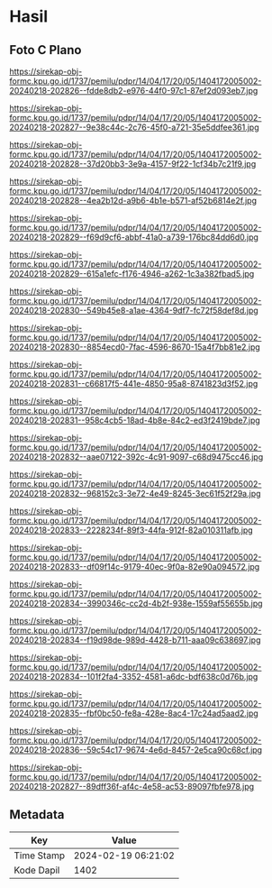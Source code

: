 # Hasil

## Foto C Plano

https://sirekap-obj-formc.kpu.go.id/1737/pemilu/pdpr/14/04/17/20/05/1404172005002-20240218-202826--fdde8db2-e976-44f0-97c1-87ef2d093eb7.jpg

https://sirekap-obj-formc.kpu.go.id/1737/pemilu/pdpr/14/04/17/20/05/1404172005002-20240218-202827--9e38c44c-2c76-45f0-a721-35e5ddfee361.jpg

https://sirekap-obj-formc.kpu.go.id/1737/pemilu/pdpr/14/04/17/20/05/1404172005002-20240218-202828--37d20bb3-3e9a-4157-9f22-1cf34b7c21f9.jpg

https://sirekap-obj-formc.kpu.go.id/1737/pemilu/pdpr/14/04/17/20/05/1404172005002-20240218-202828--4ea2b12d-a9b6-4b1e-b571-af52b6814e2f.jpg

https://sirekap-obj-formc.kpu.go.id/1737/pemilu/pdpr/14/04/17/20/05/1404172005002-20240218-202829--f69d9cf6-abbf-41a0-a739-176bc84dd6d0.jpg

https://sirekap-obj-formc.kpu.go.id/1737/pemilu/pdpr/14/04/17/20/05/1404172005002-20240218-202829--615a1efc-f176-4946-a262-1c3a382fbad5.jpg

https://sirekap-obj-formc.kpu.go.id/1737/pemilu/pdpr/14/04/17/20/05/1404172005002-20240218-202830--549b45e8-a1ae-4364-9df7-fc72f58def8d.jpg

https://sirekap-obj-formc.kpu.go.id/1737/pemilu/pdpr/14/04/17/20/05/1404172005002-20240218-202830--8854ecd0-7fac-4596-8670-15a4f7bb81e2.jpg

https://sirekap-obj-formc.kpu.go.id/1737/pemilu/pdpr/14/04/17/20/05/1404172005002-20240218-202831--c66817f5-441e-4850-95a8-8741823d3f52.jpg

https://sirekap-obj-formc.kpu.go.id/1737/pemilu/pdpr/14/04/17/20/05/1404172005002-20240218-202831--958c4cb5-18ad-4b8e-84c2-ed3f2419bde7.jpg

https://sirekap-obj-formc.kpu.go.id/1737/pemilu/pdpr/14/04/17/20/05/1404172005002-20240218-202832--aae07122-392c-4c91-9097-c68d9475cc46.jpg

https://sirekap-obj-formc.kpu.go.id/1737/pemilu/pdpr/14/04/17/20/05/1404172005002-20240218-202832--968152c3-3e72-4e49-8245-3ec61f52f29a.jpg

https://sirekap-obj-formc.kpu.go.id/1737/pemilu/pdpr/14/04/17/20/05/1404172005002-20240218-202833--2228234f-89f3-44fa-912f-82a010311afb.jpg

https://sirekap-obj-formc.kpu.go.id/1737/pemilu/pdpr/14/04/17/20/05/1404172005002-20240218-202833--df09f14c-9179-40ec-9f0a-82e90a094572.jpg

https://sirekap-obj-formc.kpu.go.id/1737/pemilu/pdpr/14/04/17/20/05/1404172005002-20240218-202834--3990346c-cc2d-4b2f-938e-1559af55655b.jpg

https://sirekap-obj-formc.kpu.go.id/1737/pemilu/pdpr/14/04/17/20/05/1404172005002-20240218-202834--f19d98de-989d-4428-b711-aaa09c638697.jpg

https://sirekap-obj-formc.kpu.go.id/1737/pemilu/pdpr/14/04/17/20/05/1404172005002-20240218-202834--101f2fa4-3352-4581-a6dc-bdf638c0d76b.jpg

https://sirekap-obj-formc.kpu.go.id/1737/pemilu/pdpr/14/04/17/20/05/1404172005002-20240218-202835--fbf0bc50-fe8a-428e-8ac4-17c24ad5aad2.jpg

https://sirekap-obj-formc.kpu.go.id/1737/pemilu/pdpr/14/04/17/20/05/1404172005002-20240218-202836--59c54c17-9674-4e6d-8457-2e5ca90c68cf.jpg

https://sirekap-obj-formc.kpu.go.id/1737/pemilu/pdpr/14/04/17/20/05/1404172005002-20240218-202827--89dff36f-af4c-4e58-ac53-89097fbfe978.jpg


## Metadata

| Key        | Value               |
| ---------- | ------------------- |
| Time Stamp | 2024-02-19 06:21:02 |
| Kode Dapil | 1402                |



